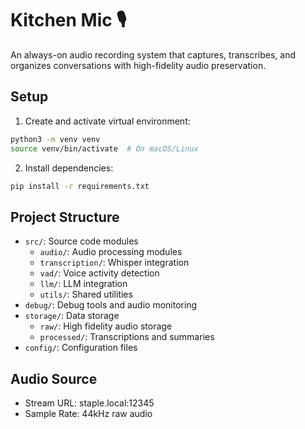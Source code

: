 # Kitchen Mic 🎙️

An always-on audio recording system that captures, transcribes, and organizes conversations with high-fidelity audio preservation.

## Setup

1. Create and activate virtual environment:
```bash
python3 -m venv venv
source venv/bin/activate  # On macOS/Linux
```

2. Install dependencies:
```bash
pip install -r requirements.txt
```

## Project Structure
- `src/`: Source code modules
  - `audio/`: Audio processing modules
  - `transcription/`: Whisper integration
  - `vad/`: Voice activity detection
  - `llm/`: LLM integration
  - `utils/`: Shared utilities
- `debug/`: Debug tools and audio monitoring
- `storage/`: Data storage
  - `raw/`: High fidelity audio storage
  - `processed/`: Transcriptions and summaries
- `config/`: Configuration files

## Audio Source
- Stream URL: staple.local:12345
- Sample Rate: 44kHz raw audio
